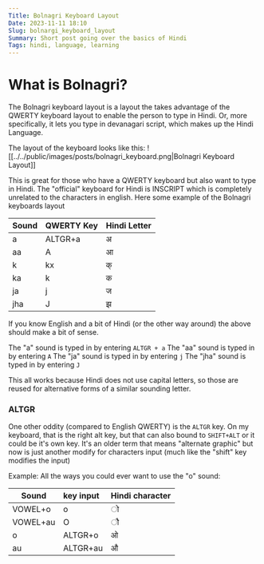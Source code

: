 ```yaml
---
Title: Bolnagri Keyboard Layout
Date: 2023-11-11 18:10
Slug: bolnargi_keyboard_layout
Summary: Short post going over the basics of Hindi
Tags: hindi, language, learning
---
```

# What is Bolnagri?

The Bolnagri keyboard layout is a layout the takes advantage of the QWERTY keyboard layout to enable the person to type in Hindi. 
Or, more specifically, it lets you type in devanagari script, which makes up the Hindi Language.

The layout of the keyboard looks like this: 
![[../../public/images/posts/bolnagri_keyboard.png|Bolnagri Keyboard Layout]]

This is great for those who have a QWERTY keyboard but also want to type in Hindi. The "official" keyboard for Hindi is INSCRIPT which is completely unrelated to the characters in english. Here some example of the Bolnagri keyboards layout


| Sound      | QWERTY Key   | Hindi Letter |
| ---------  | ------------ | ----         |
| a          | ALTGR+a    | अ            |
|aa          | A            | आ           | 
|k           | kx           | क्           | 
|ka          | k            | क           |
|ja          | j            | ज           |
|jha<br>         | J           | झ           |


 If you know English and a bit of Hindi (or the other way around) the above should make a bit of sense. 

 The "a" sound is typed in by entering `ALTGR + a`
 The "aa" sound is typed in by entering `A`
 The "ja" sound is typed in by entering `j`
 The "jha" sound is typed in by entering `J`

This all works because Hindi does not use capital letters, so those are reused for alternative forms of a similar sounding letter. 

### ALTGR
One other oddity (compared to English QWERTY) is the `ALTGR` key. On my keyboard, that is the right alt key, but that can also bound to `SHIFT+ALT` or it could be it's own key. 
It's  an older term that means "alternate graphic" but now is just another modify for characters input (much like the "shift" key modifies the input)

Example: All the ways you could ever want to use the "o" sound:

| Sound    | key input | Hindi character |
| -------- |:--------- | --------------- |
| VOWEL+o  | o         | ो               |
| VOWEL+au | O         | ौ               |
| o        | ALTGR+o   | ओ               |
| au       | ALTGR+au  | औ               |
